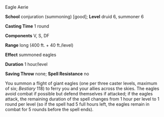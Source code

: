 Eagle Aerie

**School** conjuration (summoning) [good]; **Level** druid 6, summoner 6

**Casting Time** 1 round

**Components** V, S, DF

**Range** long (400 ft. + 40 ft./level)

**Effect** summoned eagles

**Duration** 1 hour/level

**Saving Throw** none; **Spell Resistance** no

You summon a flight of giant eagles (one per three caster levels, maximum of six; _Bestiary_ 118) to ferry you and your allies across the skies. The eagles avoid combat if possible but defend themselves if attacked; if the eagles attack, the remaining duration of the spell changes from 1 hour per level to 1 round per level (so if the spell had 5 full hours left, the eagles remain in combat for 5 rounds before the spell ends).

